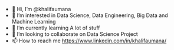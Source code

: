- 👋 Hi, I’m @khalifaumana
- 👀 I’m interested in Data Science, Data Engineering, Big Data and Machine Learning
- 🌱 I’m currently learning A lot of stuff
- 💞️ I’m looking to collaborate on Data Science Project
- 📫 How to reach me https://www.linkedin.com/in/khalifaumana/

<!---
khalifaumana/khalifaumana is a ✨ special ✨ repository because its `README.md` (this file) appears on your GitHub profile.
You can click the Preview link to take a look at your changes.
--->
